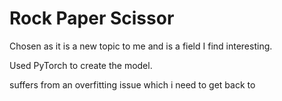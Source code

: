 # Rock Paper Scissor
  
Chosen as it is a new topic to me and is a field I find interesting.  
  
Used PyTorch to create the model.  

suffers from an overfitting issue which i need to get back to
